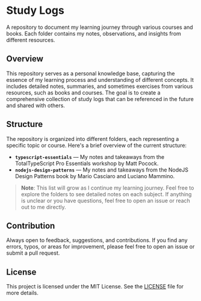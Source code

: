 # Study Logs

A repository to document my learning journey through various courses and books. Each folder contains my notes, observations, and insights from different resources.

## Overview

This repository serves as a personal knowledge base, capturing the essence of my learning process and understanding of different concepts. It includes detailed notes, summaries, and sometimes exercises from various resources, such as books and courses. The goal is to create a comprehensive collection of study logs that can be referenced in the future and shared with others.

## Structure

The repository is organized into different folders, each representing a specific topic or course. Here's a brief overview of the current structure:

- **`typescript-essentials`** — My notes and takeaways from the TotalTypeScript Pro Essentials workshop by Matt Pocock.
- **`nodejs-design-patterns`** — My notes and takeaways from the NodeJS Design Patterns book by Mario Casciaro and Luciano Mammino.

> **Note**: This list will grow as I continue my learning journey. Feel free to explore the folders to see detailed notes on each subject. If anything is unclear or you have questions, feel free to open an issue or reach out to me directly.

## Contribution

Always open to feedback, suggestions, and contributions. If you find any errors, typos, or areas for improvement, please feel free to open an issue or submit a pull request.

## License

This project is licensed under the MIT License. See the [LICENSE](LICENSE) file for more details.
